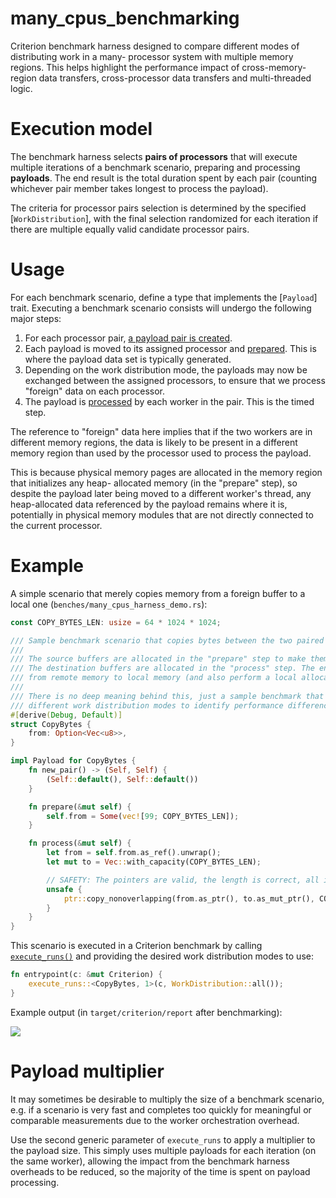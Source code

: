 # many_cpus_benchmarking

Criterion benchmark harness designed to compare different modes of distributing work in a many-
processor system with multiple memory regions. This helps highlight the performance impact of
cross-memory-region data transfers, cross-processor data transfers and multi-threaded logic.

# Execution model

The benchmark harness selects **pairs of processors** that will execute multiple iterations of a
benchmark scenario, preparing and processing **payloads**. The end result is the total duration
spent by each pair (counting whichever pair member takes longest to process the payload).

The criteria for processor pairs selection is determined by the specified [`WorkDistribution`],
with the final selection randomized for each iteration if there are multiple equally valid candidate
processor pairs.

# Usage

For each benchmark scenario, define a type that implements the [`Payload`] trait. Executing a
benchmark scenario consists will undergo the following major steps:

1. For each processor pair, [a payload pair is created][3].
1. Each payload is moved to its assigned processor and [prepared][4]. This is where the payload data
   set is typically generated.
1. Depending on the work distribution mode, the payloads may now be exchanged between the assigned
   processors, to ensure that we process "foreign" data on each processor.
1. The payload is [processed][5] by each worker in the pair. This is the timed step.

The reference to "foreign" data here implies that if the two workers are in different memory
regions, the data is likely to be present in a different memory region than used by the processor
used to process the payload.

This is because physical memory pages are allocated in the memory region that initializes any heap-
allocated memory (in the "prepare" step), so despite the payload later being moved to a different
worker's thread, any heap-allocated data referenced by the payload remains where it is, potentially
in physical memory modules that are not directly connected to the current processor.

# Example

A simple scenario that merely copies memory from a foreign buffer to a local one
(`benches/many_cpus_harness_demo.rs`):

```rust ignore (benchmark)
const COPY_BYTES_LEN: usize = 64 * 1024 * 1024;

/// Sample benchmark scenario that copies bytes between the two paired payloads.
///
/// The source buffers are allocated in the "prepare" step to make them local to each worker.
/// The destination buffers are allocated in the "process" step. The end result is that we copy
/// from remote memory to local memory (and also perform a local allocation).
///
/// There is no deep meaning behind this, just a sample benchmark that showcases comparing
/// different work distribution modes to identify performance differences from hardware-awareness.
#[derive(Debug, Default)]
struct CopyBytes {
    from: Option<Vec<u8>>,
}

impl Payload for CopyBytes {
    fn new_pair() -> (Self, Self) {
        (Self::default(), Self::default())
    }

    fn prepare(&mut self) {
        self.from = Some(vec![99; COPY_BYTES_LEN]);
    }

    fn process(&mut self) {
        let from = self.from.as_ref().unwrap();
        let mut to = Vec::with_capacity(COPY_BYTES_LEN);

        // SAFETY: The pointers are valid, the length is correct, all is well.
        unsafe {
            ptr::copy_nonoverlapping(from.as_ptr(), to.as_mut_ptr(), COPY_BYTES_LEN);
        }
    }
}
```

This scenario is executed in a Criterion benchmark by calling [`execute_runs()`][6] and providing
the desired work distribution modes to use:

```rust ignore (benchmark)
fn entrypoint(c: &mut Criterion) {
    execute_runs::<CopyBytes, 1>(c, WorkDistribution::all());
}
```

Example output (in `target/criterion/report` after benchmarking):

<img src="https://github.com/folo-rs/folo/crates/many_cpus_benchmarking/images/work_distribution_comparison.png">

# Payload multiplier

It may sometimes be desirable to multiply the size of a benchmark scenario, e.g. if a scenario is
very fast and completes too quickly for meaningful or comparable measurements due to the
worker orchestration overhead.

Use the second generic parameter of `execute_runs` to apply a multiplier to the payload size. This
simply uses multiple payloads for each iteration (on the same worker), allowing the impact from the
benchmark harness overheads to be reduced, so the majority of the time is spent on payload
processing.

[3]: crate::Payload::new_pair
[4]: crate::Payload::prepare
[5]: crate::Payload::process
[6]: crate::execute_runs